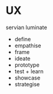 # UX

servian luminate
- define
- empathise
- frame
- ideate
- prototype
- test + learn
- showcase
- strategise

